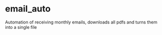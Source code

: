 # email_auto
 Automation of receiving monthly emails, downloads all pdfs and turns them into a single file
